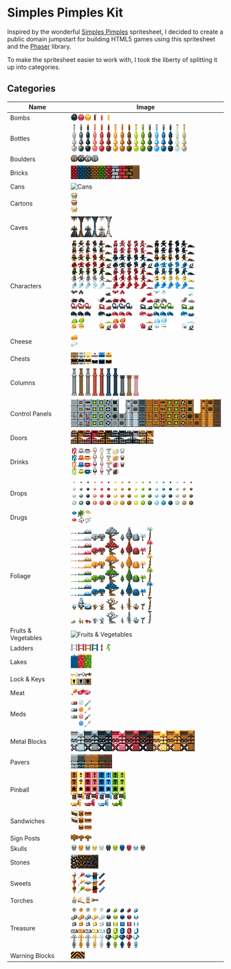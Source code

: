Simples Pimples Kit
===================

Inspired by the wonderful [Simples Pimples](http://opengameart.org/content/simple-broad-purpose-tileset) spritesheet, I decided to create a public domain jumpstart for building HTML5 games using this spritesheet and the [Phaser](http://phaser.io) library.

To make the spritesheet easier to work with, I took the liberty of splitting it up into categories.

Categories
----------

| Name | Image |
| ---- | ----- |
| Bombs | ![Bombs](images/bombs.png) |
| Bottles | ![Bottles](images/bottles.png) |
| Boulders | ![Boulders](images/boulders.png) |
| Bricks | ![Bricks](images/bricks.png) |
| Cans | ![Cans](images/cans.pngs) |
| Cartons | ![Cartons](images/cartons.png) |
| Caves | ![Caves](images/caves.png) |
| Characters | ![Characters](images/characters.png) |
| Cheese | ![Cheese](images/cheese.png) |
| Chests | ![Chests](images/chests.png) |
| Columns | ![Columns](images/columns.png) |
| Control Panels | ![Control Panels](images/control-panels.png) |
| Doors | ![Doors](images/doors.png) |
| Drinks | ![Drinks](images/drinks.png) |
| Drops | ![Drops](images/drops.png) |
| Drugs | ![Drugs](images/drugs.png) |
| Foliage | ![Foliage](images/foliage.png) |
| Fruits & Vegetables | ![Fruits & Vegetables](images/fruits-n-vegetables.png) |
| Ladders | ![Ladders](images/ladders.png) |
| Lakes | ![Lakes](images/lakes.png) |
| Lock & Keys | ![Lock & Keys](images/lock-n-keys.png) |
| Meat | ![Meat](images/meat.png) |
| Meds | ![Meds](images/meds.png) |
| Metal Blocks | ![Metal Blocks](images/metal-blocks.png) |
| Pavers | ![Pavers](images/pavers.png) |
| Pinball | ![Pinball](images/pinball.png) |
| Sandwiches | ![Sandwiches](images/sandwiches.png) |
| Sign Posts | ![Sign Posts](images/sign-posts.png) |
| Skulls | ![Skulls](images/skulls.png) |
| Stones | ![Stones](images/stones.png) |
| Sweets | ![Sweets](images/sweets.png) |
| Torches | ![Torches](images/torches.png) |
| Treasure | ![Treasure](images/treasure.png) |
| Warning Blocks | ![Warning Blocks](images/warning-blocks.png) |
